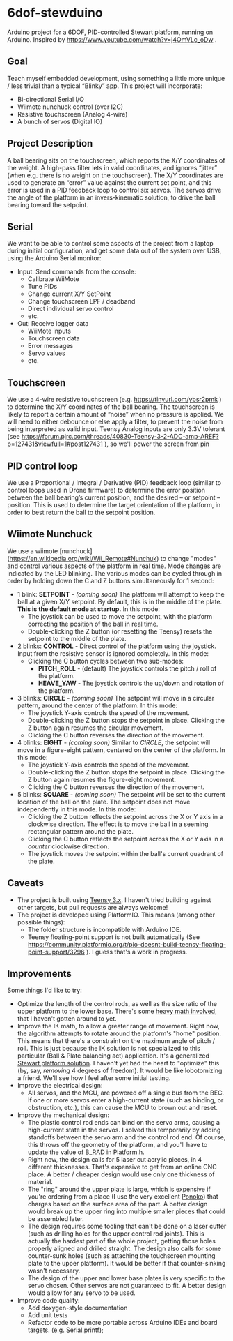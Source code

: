 # 6dof-stewduino
Arduino project for a 6DOF, PID-controlled Stewart platform, running on Arduino. Inspired by https://www.youtube.com/watch?v=j4OmVLc_oDw .

## Goal
Teach myself embedded development, using something a little more unique / less trivial than a typical “Blinky” app. This project will incorporate:
  * Bi-directional Serial I/O
  * Wiimote nunchuck control (over I2C)
  * Resistive touchscreen (Analog 4-wire)
  * A bunch of servos (Digital IO)

## Project Description
A ball bearing sits on the touchscreen, which reports the X/Y coordinates of the weight. A high-pass filter lets in valid coordinates, and ignores “jitter” (when e.g. there is no weight on the touchscreen). The X/Y coordinates are used to generate an “error” value against the current set point, and this error is used in a PID feedback loop to control six servos. The servos drive the angle of the platform in an invers-kinematic solution, to drive the ball bearing toward the setpoint.

## Serial
We want to be able to control some aspects of the project from a laptop during initial configuration, and get some data out of the system over USB, using the Arduino Serial monitor:
  * Input: Send commands from the console:
    * Calibrate WiiMote
    * Tune PIDs
    * Change current X/Y SetPoint
    * Change touchscreen LPF / deadband
    * Direct individual servo control
    * etc.
  * Out: Receive logger data
    * WiiMote inputs
    * Touchscreen data
    * Error messages
    * Servo values
    * etc.

## Touchscreen
We use a 4-wire resistive touchscreen (e.g. https://tinyurl.com/ybsr2pmk ) to determine the X/Y coordinates of the ball bearing. The touchscreen is likely to report a certain amount of “noise” when no pressure is applied. We will need to either debounce or else apply a filter, to prevent the noise from being interpreted as valid input. Teensy Analog inputs are only 3.3V tolerant (see https://forum.pjrc.com/threads/40830-Teensy-3-2-ADC-amp-AREF?p=127431&viewfull=1#post127431 ), so we'll power the screen from pin

## PID control loop
We use a Proportional / Integral / Derivative (PID) feedback loop (similar to control loops used in Drone firmware) to determine the error position between the ball bearing’s current position, and the desired – or setpoint – position. This is used to determine the target orientation of the platform, in order to best return the ball to the setpoint position.

## Wiimote Nunchuck
We use a wiimote [nunchuck] (https://en.wikipedia.org/wiki/Wii_Remote#Nunchuk) to change "modes" and control various aspects of the platform in real time. Mode changes are indicated by the LED blinking. The various modes can be cycled through in order by holding down the C and Z buttons simultaneously for 1 second:
  * 1 blink: **SETPOINT** - *(coming soon)* The platform will attempt to keep the ball at a given X/Y setpoint. By default, this is in the middle of the plate. **This is the default mode at startup.** In this mode:
    * The joystick can be used to move the setpoint, with the platform correcting the position of the ball in real time.
    * Double-clicking the Z button (or resetting the Teensy) resets the setpoint to the middle of the plate.
  * 2 blinks: **CONTROL** - Direct control of the platform using the joystick. Input from the resistive sensor is ignored completely. In this mode:
    * Clicking the C button cycles between two sub-modes:
      * **PITCH_ROLL** - (default) The joystick controls the pitch / roll of the platform.
      * **HEAVE_YAW** - The joystick controls the up/down and rotation of the platform.
  * 3 blinks: **CIRCLE** - *(coming soon)* The setpoint will move in a circular pattern, around the center of the platform. In this mode:
    * The joystick Y-axis controls the speed of the movement.
    * Double-clicking the Z button stops the setpoint in place. Clicking the Z button again resumes the circular movement.
    * Clicking the C button reverses the direction of the movement.
  * 4 blinks: **EIGHT** - *(coming soon)* Similar to *CIRCLE*, the setpoint will move in a figure-eight pattern, centered on the center of the platform. In this mode:
    * The joystick Y-axis controls the speed of the movement.
    * Double-clicking the Z button stops the setpoint in place. Clicking the Z button again resumes the figure-eight movement.
    * Clicking the C button reverses the direction of the movement.
  * 5 blinks: **SQUARE** - *(coming soon)* The setpoint will be set to the current location of the ball on the plate. The setpoint does not move independently in this mode. In this mode:
    * Clicking the Z button reflects the setpoint across the X or Y axis in a clockwise direction. The effect is to move the ball in a seeming rectangular pattern around the plate.
    * Clicking the C button reflects the setpoint across the X or Y axis in a *counter* clockwise direction.
    * The joystick moves the setpoint within the ball's current quadrant of the plate.


## Caveats
* The project is built using [Teensy 3.x](https://www.pjrc.com/store/teensy32.html). I haven't tried building against other targets, but pull requests are always welcome!
* The project is developed using PlatformIO. This means (among other possible things):
  * The folder structure is incompatible with Arduino IDE.
  * Teensy floating-point support is not built automatically (See https://community.platformio.org/t/pio-doesnt-build-teensy-floating-point-support/3296 ). I guess that's a work in progress.

## Improvements
Some things I'd like to try:
* Optimize the length of the control rods, as well as the size ratio of the upper platform to the lower base. There's some [heavy math involved](https://ac.els-cdn.com/S1000936107600570/1-s2.0-S1000936107600570-main.pdf?_tid=eeb5d700-ffc7-11e7-a68f-00000aacb361&acdnat=1516662163_113697b3470f5b083bb550353edd4053), that I haven't gotten around to yet.
* Improve the IK math, to allow a greater range of movement. Right now, the algorithm attempts to rotate around the platform's "home" position. This means that there's a constraint on the maximum angle of pitch / roll. This is just because the IK solution is not specialized to this particular (Ball & Plate balancing act) application. It's a generalized [Stewart platform solution](https://www.youtube.com/watch?v=1jrP3_1ML9M). I haven't yet had the heart to "optimize" this (by, say, *removing* 4 degrees of freedom). It would be like lobotomizing a friend. We'll see how I feel after some initial testing.
* Improve the electrical design:
  * All servos, and the MCU, are powered off a single bus from the BEC. If one or more servos enter a high-current state (such as binding, or obstruction, etc.), this can cause the MCU to brown out and reset.
* Improve the mechanical design:
  * The plastic control rod ends can bind on the servo arms, causing a high-current state in the servos. I solved this temporarily by adding standoffs between the servo arm and the control rod end. Of course, this throws off the geometry of the platform, and you'll have to update the value of B_RAD in Platform.h.
  * Right now, the design calls for 5 laser cut acrylic pieces, in 4 different thicknesses. That's expensive to get from an online CNC place. A better / cheaper design would use only one thickness of material.
  * The "ring" around the upper plate is large, which is expensive if you're ordering from a place (I use the very excellent [Ponoko](https://www.ponoko.com/)) that charges based on the surface area of the part. A better design would break up the upper ring into multiple smaller pieces that could be assembled later.
  * The design requires some tooling that can't be done on a laser cutter (such as drilling holes for the upper control rod joints). This is actually the hardest part of the whole project, getting those holes properly aligned and drilled straight. The design also calls for some counter-sunk holes (such as attaching the touchscreen mounting plate to the upper platform). It would be better if that counter-sinking wasn't necessary.
  * The design of the upper and lower base plates is very specific to the servo chosen. Other servos are not guaranteed to fit. A better design would allow for any servo to be used.
* Improve code quality:
  * Add doxygen-style documentation
  * Add unit tests
  * Refactor code to be more portable across Arduino IDEs and board targets. (e.g. Serial.printf);

